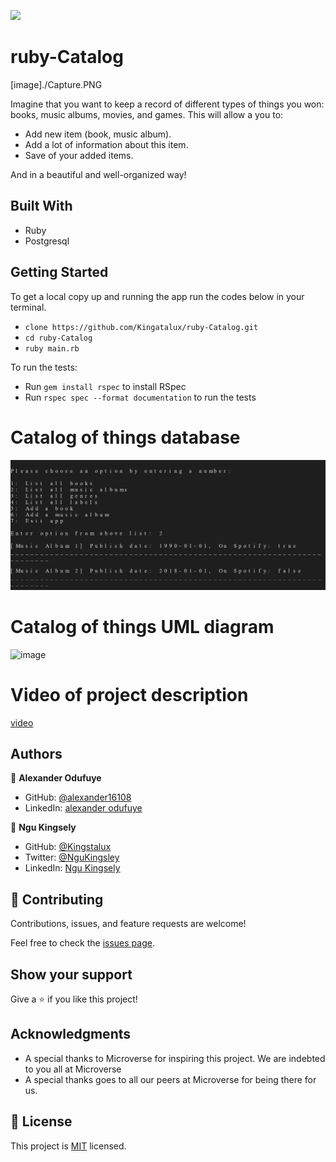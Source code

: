 ![](https://img.shields.io/badge/Microverse-blueviolet)

# ruby-Catalog
[image]./Capture.PNG


Imagine that you want to keep a record of different types of things you won: books, music albums, movies, and games. This  will allow a you to:

- Add new item  (book, music album).
- Add a lot of information about this item.
- Save of your added items.

And in a beautiful and well-organized way!

## Built With

- Ruby
- Postgresql
## Getting Started

To get a local copy up and running the app  run the codes below in your terminal.

- `clone https://github.com/Kingatalux/ruby-Catalog.git`
- `cd ruby-Catalog`
- `ruby main.rb`

To run the tests:
- Run `gem install rspec` to install RSpec
- Run `rspec spec --format documentation` to run the tests

# Catalog of things database
![image](./Capture.PNG)
# Catalog of things UML diagram
![image](https://user-images.githubusercontent.com/60612329/151547084-365a38e6-efbe-45eb-a934-ead7ac7fd4b5.png)

# Video of project description 
[video](https://drive.google.com/file/d/1ghECy8QroYQkBGW_Y4EcGxu-hom9ku2s/view?usp=sharing)

## Authors

👤 **Alexander Odufuye**

- GitHub: [@alexander16108](https://github.com/alexander16108)
- LinkedIn: [alexander odufuye](https://www.linkedin.com/in/codingrex/)


👤 **Ngu Kingsely**

- GitHub: [@Kingstalux](https://github.com/Kingstalux)
- Twitter: [@NguKingsley](https://twitter.com/NguKingsley)
- LinkedIn: [Ngu Kingsely](https://www.linkedin.com/in/ngu-kingsely-junior-cho-974b60136/)



## 🤝 Contributing

Contributions, issues, and feature requests are welcome!

Feel free to check the [issues page](https://github.com/kingstalux/ruby-Catalog/issues).

## Show your support

Give a ⭐️ if you like this project!

## Acknowledgments

- A special thanks to Microverse for inspiring this project. We are indebted to you all at Microverse
- A special thanks goes to all our peers at Microverse for being there for us.

## 📝 License

This project is [MIT](./MIT.md) licensed.
